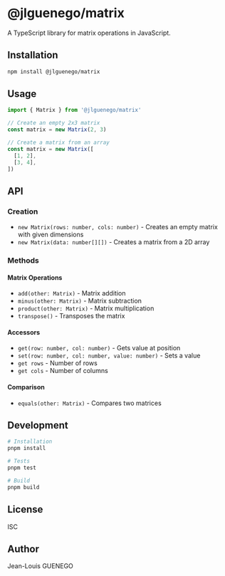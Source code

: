 # @jlguenego/matrix

A TypeScript library for matrix operations in JavaScript.

## Installation

```bash
npm install @jlguenego/matrix
```

## Usage

```typescript
import { Matrix } from '@jlguenego/matrix'

// Create an empty 2x3 matrix
const matrix = new Matrix(2, 3)

// Create a matrix from an array
const matrix = new Matrix([
  [1, 2],
  [3, 4],
])
```

## API

### Creation

- `new Matrix(rows: number, cols: number)` - Creates an empty matrix with given dimensions
- `new Matrix(data: number[][])` - Creates a matrix from a 2D array

### Methods

#### Matrix Operations

- `add(other: Matrix)` - Matrix addition
- `minus(other: Matrix)` - Matrix subtraction
- `product(other: Matrix)` - Matrix multiplication
- `transpose()` - Transposes the matrix

#### Accessors

- `get(row: number, col: number)` - Gets value at position
- `set(row: number, col: number, value: number)` - Sets a value
- `get rows` - Number of rows
- `get cols` - Number of columns

#### Comparison

- `equals(other: Matrix)` - Compares two matrices

## Development

```bash
# Installation
pnpm install

# Tests
pnpm test

# Build
pnpm build
```

## License

ISC

## Author

Jean-Louis GUENEGO
